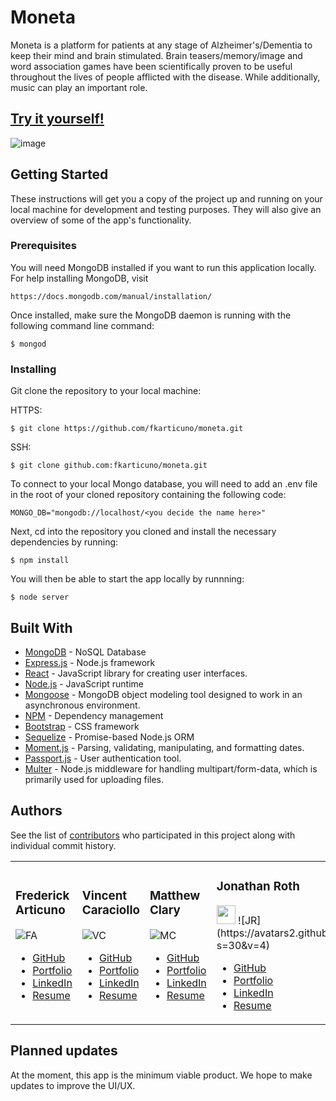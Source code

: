 # Moneta

Moneta is a platform for patients at any stage of Alzheimer's/Dementia to keep their mind and brain stimulated. Brain teasers/memory/image and word association games have been scientifically proven to be useful throughout the lives of people afflicted with the disease. While additionally, music can play an important role.


## [Try it yourself!](https://mc-moneta.herokuapp.com/) 

![image](https://fkarticuno.github.io/CodingPortfolio/Assets/Images/19.png)

## Getting Started

These instructions will get you a copy of the project up and running on your local machine for development and testing purposes. They will also give an overview of some of the app's functionality. 

### Prerequisites

You will need MongoDB installed if you want to run this application locally. For help installing MongoDB, visit
````
https://docs.mongodb.com/manual/installation/
````

Once installed, make sure the MongoDB daemon is running with the following command line command:
````
$ mongod
````

### Installing

Git clone the repository to your local machine: 

HTTPS:
```
$ git clone https://github.com/fkarticuno/moneta.git
```
SSH:
````
$ git clone github.com:fkarticuno/moneta.git
````

To connect to your local Mongo database, you will need to add an .env file in the root of your cloned repository containing the following code:
````
MONGO_DB="mongodb://localhost/<you decide the name here>"
````

Next, cd into the repository you cloned and install the necessary dependencies by running:
````
$ npm install
````

You will then be able to start the app locally by runnning:
````
$ node server
````

## Built With

* [MongoDB](https://www.mongodb.com/) - NoSQL Database
* [Express.js](https://expressjs.com/) - Node.js framework
* [React](https://reactjs.org/docs/getting-started.html) - JavaScript library for creating user interfaces.
* [Node.js](https://nodejs.org/en/) - JavaScript runtime
* [Mongoose](https://www.npmjs.com/package/mongoose) - MongoDB object modeling tool designed to work in an asynchronous environment.
* [NPM](https://www.npmjs.com/) - Dependency management
* [Bootstrap](https://getbootstrap.com/docs/4.4/getting-started/introduction/) - CSS framework
* [Sequelize](https://www.npmjs.com/package/sequelize) - Promise-based Node.js ORM
* [Moment.js](https://www.npmjs.com/package/moment) - Parsing, validating, manipulating, and formatting dates.
* [Passport.js](https://www.npmjs.com/package/passport) - User authentication tool.
* [Multer](https://www.npmjs.com/package/multer) - Node.js middleware for handling multipart/form-data, which is primarily used for uploading files.
 

## Authors

See the list of [contributors](https://github.com/fkarticuno/moneta/graphs/contributors) who participated in this project along with individual commit history.
<table> <tr> <td>

### Frederick Articuno
![FA](https://avatars1.githubusercontent.com/u/44718784?s=30&v=4)

* [GitHub](https://github.com/fkarticuno)
* [Portfolio](https://fkarticuno.github.io/CodingPortfolio/)
* [LinkedIn](https://www.linkedin.com/in/frederick-articuno/)
* [Resume](https://fkarticuno.github.io/CodingPortfolio/Resume_2020.pdf)

</td> <td>

### Vincent Caraciollo
![VC](https://avatars3.githubusercontent.com/u/52013834?s=30&v=4)

* [GitHub](https://github.com/vin-cent321)
* [Portfolio](https://vin-cent321.github.io/Bootstrap-Portfolio/)
* [LinkedIn](https://github.com/vin-cent321)
* [Resume](https://github.com/vin-cent321)

</td> <td>

### Matthew Clary
![MC](https://avatars2.githubusercontent.com/u/52682135?s=30&v=4)

* [GitHub](https://github.com/clarymt)
* [Portfolio](https://clarymt.github.io/portfolioUpdate1/)
* [LinkedIn](https://www.linkedin.com/in/matthew-clary-062571a7/)
* [Resume](https://clarymt.github.io/portfolioUpdate1/)

</td> <td>

### Jonathan Roth
<img src='https://avatars0.githubusercontent.com/u/32680255?s=30&v=4' height='30px' width='30px' />
![JR](https://avatars2.githubusercontent.com/u/32680255?s=30&v=4)

* [GitHub](https://github.com/brucegenerator)
* [Portfolio](https://brucegenerator.github.io/Responsive-Portfolio/)
* [LinkedIn](https://www.linkedin.com/in/jonathan-roth-38575047/)
* [Resume](https://brucegenerator.github.io/Responsive-Portfolio/)

</td> </tr> </table>

## Planned updates

At the moment, this app is the minimum viable product. We hope to make updates to improve the UI/UX.

